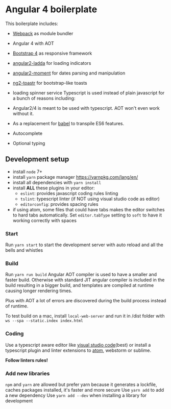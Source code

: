 # Angular 4 boilerplate
This boilerplate includes:  

* [Webpack](https://webpack.github.io/) as module bundler
* Angular 4 with AOT
* [Bootstrap 4](https://v4-alpha.getbootstrap.com/getting-started/introduction/) as responsive framework
* [angular2-ladda](https://github.com/moff/angular2-ladda) for loading indicators 
* [angular2-moment](https://github.com/urish/angular2-moment) for dates parsing and manipulation
* [ng2-toastr](https://github.com/PointInside/ng2-toastr) for bootstrap-like toasts
* loading spinner service
Typescript is used instead of plain javascript for a bunch of reasons including:

* Angular2/4 is meant to be used with typescript. AOT won't even work without it.
* As a replacement for [babel](https://babeljs.io/) to transpile ES6 features.
* Autocomplete
* Optional typing

## Development setup

 - install `node` 7+
 - install `yarn` package manager https://yarnpkg.com/lang/en/
 - install all dependencies with `yarn install`
 - install **ALL** these plugins in your editor:
   - `eslint`: provides javascript coding rules linting
   - `tslint`: typescript linter (if NOT using visual studio code as editor)
   - `editorconfig`: provides spacing rules
 - if using atom, some files that could have tabs makes the editor switches to hard tabs automatically. Set `editor.tabType` setting to `soft` to have it working correctly with spaces

### Start

Run `yarn start` to start the development server with auto reload and all the bells and whistles

### Build

Run `yarn run build`
Angular AOT compiler is used to have a smaller and faster build. Otherwise with standard JIT angular compiler is included in the build resulting in a bigger build, and templates are compiled at runtime causing longer rendering times. 

Plus with AOT a lot of errors are discovered during the build process instead of runtime.

To test build on a mac, install `local-web-server` and run it in /dist folder with
`ws --spa --static.index index.html`

### Coding
Use a typescript aware editor like [visual studio code](https://code.visualstudio.com/)(best) or install a typescript plugin and linter extensions to [atom](https://atom.io/), webstorm or sublime.

**Follow linters rules!**

### Add new libraries

`npm` and `yarn` are allowed but prefer yarn because it generates a lockfile, caches packages installed, it's faster and more secure
Use `yarn add` to add a new dependency
Use `yarn add --dev` when installing a library for development
